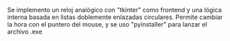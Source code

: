 Se implemento un reloj analógico con "tkinter" como frontend y una lógica interna basada en listas doblemente enlazadas circulares.
Permite cambiar la hora con el puntero del mouse, y se uso "pyinstaller" para lanzar el archivo .exe
